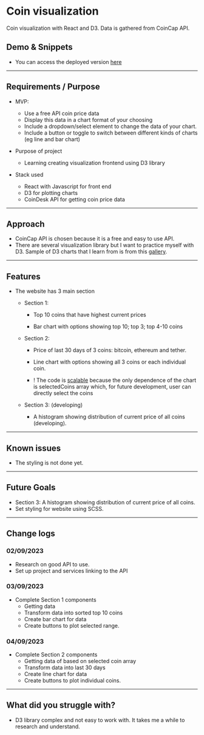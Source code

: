 # Coin visualization

Coin visualization with React and D3. Data is gathered from CoinCap API.

## Demo & Snippets

- You can access the deployed version [here](https://oscar-coin-d3charts.netlify.app)

---

## Requirements / Purpose

- MVP:

  - Use a free API coin price data
  - Display this data in a chart format of your choosing
  - Include a dropdown/select element to change the data of your chart.
  - Include a button or toggle to switch between different kinds of charts (eg line and bar chart)

- Purpose of project

  - Learning creating visualization frontend using D3 library

- Stack used
  - React with Javascript for front end
  - D3 for plotting charts
  - CoinDesk API for getting coin price data

---

## Approach

- CoinCap API is chosen because it is a free and easy to use API.
- There are several visualization library but I want to practice myself with D3. Sample of D3 charts that I learn from is from this [gallery](https://d3-graph-gallery.com/index.html).

---

## Features

- The website has 3 main section

  - Section 1:

    - Top 10 coins that have highest current prices

    - Bar chart with options showing top 10; top 3; top 4-10 coins

  - Section 2:

    - Price of last 30 days of 3 coins: bitcoin, ethereum and tether.

    - Line chart with options showing all 3 coins or each individual coin.

    - ! The code is <u>scalable</u> because the only dependence of the chart is selectedCoins array which, for future development, user can directly select the coins

  - Section 3: (developing)
    - A histogram showing distribution of current price of all coins (developing).

---

## Known issues

- The styling is not done yet.

---

## Future Goals

- Section 3: A histogram showing distribution of current price of all coins.
- Set styling for website using SCSS.

---

## Change logs

### 02/09/2023

- Research on good API to use.
- Set up project and services linking to the API

### 03/09/2023

- Complete Section 1 components
  - Getting data
  - Transform data into sorted top 10 coins
  - Create bar chart for data
  - Create buttons to plot selected range.

### 04/09/2023

- Complete Section 2 components
  - Getting data of based on selected coin array
  - Transform data into last 30 days
  - Create line chart for data
  - Create buttons to plot individual coins.

---

## What did you struggle with?

- D3 library complex and not easy to work with. It takes me a while to research and understand.
